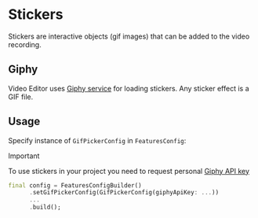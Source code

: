 # Stickers

Stickers are interactive objects (gif images) that can be added to the video recording.

## Giphy

Video Editor uses [Giphy service](https://developers.giphy.com/docs/api/) for loading stickers.
Any sticker effect is a GIF file.

## Usage

Specify instance of ```GifPickerConfig``` in ```FeaturesConfig```:

> [!IMPORTANT]
> To use stickers in your project you need to request personal [Giphy API key](https://support.giphy.com/hc/en-us/articles/360020283431-Request-A-GIPHY-API-Key)

```dart
final config = FeaturesConfigBuilder()
      .setGifPickerConfig(GifPickerConfig(giphyApiKey: ...))
      ...
      .build();
```